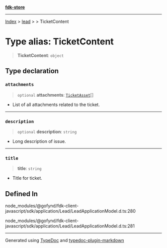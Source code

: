 [**fdk-store**](../../../README.md)
***

[Index](../../../API.md) > [lead](../../README.md) > [<internal>](../README.md) > TicketContent

# Type alias: TicketContent

> **TicketContent**: `object`

## Type declaration

### `attachments`

> `optional` **attachments**: [`TicketAsset`](type-alias.TicketAsset.md)[]

- List of all attachments related to
the ticket.

***

### `description`

> `optional` **description**: `string`

- Long description of issue.

***

### `title`

> **title**: `string`

- Title for ticket.

## Defined In

node\_modules/@gofynd/fdk-client-javascript/sdk/application/Lead/LeadApplicationModel.d.ts:280

node\_modules/@gofynd/fdk-client-javascript/sdk/application/Lead/LeadApplicationModel.d.ts:281

***
Generated using [TypeDoc](https://typedoc.org/) and [typedoc-plugin-markdown](https://www.npmjs.com/package/typedoc-plugin-markdown)
